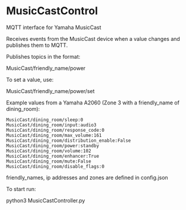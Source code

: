 # MusicCastControl
MQTT interface for Yamaha MusicCast

Receives events from the MusicCast device when a value changes and publishes them to MQTT. 

Publishes topics in the format: 

MusicCast/friendly_name/power

To set a value, use: 

MusicCast/friendly_name/power/set 

Example values from a Yamaha A2060 (Zone 3 with a friendly_name of dining_room):

```
MusicCast/dining_room/sleep:0
MusicCast/dining_room/input:audio3
MusicCast/dining_room/response_code:0
MusicCast/dining_room/max_volume:161
MusicCast/dining_room/distribution_enable:False
MusicCast/dining_room/power:standby
MusicCast/dining_room/volume:102
MusicCast/dining_room/enhancer:True
MusicCast/dining_room/mute:False
MusicCast/dining_room/disable_flags:0
```

friendly_names, ip addresses and zones are defined in config.json

To start run: 

python3 MusicCastController.py
